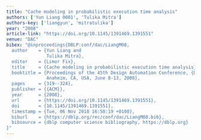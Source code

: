 ```yaml
---
title: "Cache modeling in probabilistic execution time analysis"
authors: ['Yun Liang 0001', 'Tulika Mitra']
authors-key: ['liangyun', 'mitratulika']
year: "2008"
article-link: "https://doi.org/10.1145/1391469.1391551"
venue: "DAC"
bibex: "@inproceedings{DBLP:conf/dac/LiangM08,
  author    = {Yun Liang and
               Tulika Mitra},
  editor    = {Limor Fix},
  title     = {Cache modeling in probabilistic execution time analysis},
  booktitle = {Proceedings of the 45th Design Automation Conference, {DAC} 2008,
               Anaheim, CA, USA, June 8-13, 2008},
  pages     = {319--324},
  publisher = {{ACM}},
  year      = {2008},
  url       = {https://doi.org/10.1145/1391469.1391551},
  doi       = {10.1145/1391469.1391551},
  timestamp = {Tue, 06 Nov 2018 16:58:19 +0100},
  biburl    = {https://dblp.org/rec/conf/dac/LiangM08.bib},
  bibsource = {dblp computer science bibliography, https://dblp.org}
}"
---
```

